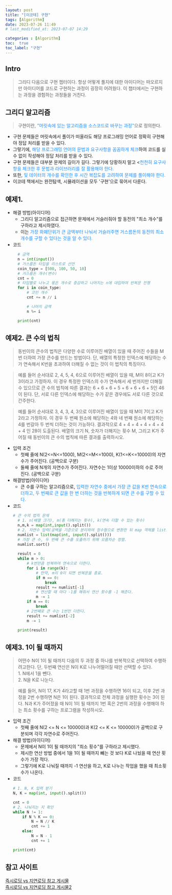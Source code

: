 ```yaml
---
layout: post
title: "[이코테] 구현"
tags: [Algorithm]
date: 2023-07-26 11:49
# last_modified_at: 2023-07-07 14:29

categories : [Algorithm]
toc:  true
toc_label: "구현"
---
```


## Intro
> 그리디 다음으로 구현 챕터이다. 항상 어떻게 풀지에 대한 아이디어는 떠오르지만 아이디어를 코드로 구현하는 과정이 굉장히 어려웠다. 이 챕터에서는 구현하는 과정을 경험하는 과정들을 거친다.

## 그리디 알고리즘
> 구현이란, <span style ="color:#1E90FF">"머릿속에 있는 알고리즘을 소스코드로 바꾸는 과정"</span>으로 정의한다.

- 구현 문제들은 머릿속에서 풀이가 떠올라도 해당 프로그래밍 언어로 정확히 구현해야 정답 처리를 받을 수 있다.
- 그렇기에, <span style ="color:#1E90FF">해당 프로그래밍 언어의 문법과 요구사항을 꼼꼼하게 체크</span>하여 코드를 실수 없이 작성해야 정답 처리를 받을 수 있다.
- 구현 문제들은 대부분 문제의 길이가 길다. 그렇기에 당황하지 말고 <<span style ="color:#1E90FF">천천히 요구사항을 체크한 후 문법과 라이브러리를 잘 활용해야 한다.</span>
- 또한, <span style ="color:#1E90FF"> 및 데이터의 개수를 확인한 후 시간 복잡도를 고려하여 문제를 풀이해야 한다.</span>
- 이코테 책에서는 완전탐색, 시뮬레이션을 모두 '구현'으로 묶어서 다룬다.

## 예제1. 
- 해결 방법(아이디어)
  - 그리디 알고리즘으로 접근하면 문제에서 거슬러줘야 할 동전의 "최소 개수"를 구하라고 제시하였다.
  - 이는 <span style ="color:#1E90FF">가장 화폐단위가 큰 금액부터 나눠서 거슬러주면 거스름돈의 동전의 최소 개수를 구할 수 있다는 것을 알 수 있다.</span>
- 코드
  ```python
    # 금액
    n = int(input())
    # 거스름돈 타입을 리스트로 선언
    coin_type = [500, 100, 50, 10]
    # 거스름돈 개수(변수)
    cnt = 0
    # 타입별로 나누고 몫은 개수로 증감하고 나머지는 n에 대입하여 반복문 진행
    for i in coin_type:
        # 코인 개수
        cnt += n // i

        # 나머지 금액
        n %= i

    print(cnt)
  ```


## 예제2. 큰 수의 법칙
> 동빈이의 큰수의 법칙은 다양한 수로 이루어진 배열이 있을 때 주어진 수들을 M번 더하여 가장 큰수를 만드는 방법이다. 단, 배열의 특정한 인덱스에 해당하는 수가 연속해서 K번을 초과하여 더해질 수 없는 것이 이 법칙의 특징이다.

> 예를 들어 순서대로 2, 4, 5, 4, 6으로 이루어진 배열이 있을 때, M이 8이고 K가 3이라고 가정하자. 이 경우 특정한 인덱스의 수가 연속해서 세 번까지만 더해질 수 있으므로 큰 수의 법칙에 따른 결과는 6 + 6 + 6 + 5 + 6 + 6 + 6 + 5인 46이 된다. 단, 서로 다른 인덱스에 해당하는 수가 같은 경우에도 서로 다른 것으로 간주한다.

> 예를 들어 순서대로 3, 4, 3, 4, 3으로 이루어진 배열이 있을 때 M이 7이고 K가 2라고 가정하자. 이 경우 두 번째 원소에 해당하는 4와 네 번째 원소에 해당하는 4를 번갈아 두 번씩 더하는 것이 가능하다. 결과적으로 4 + 4 + 4 + 4 + 4 + 4 + 4 인 28이 도출된다. 배열의 크기 N, 숫자가 더해지는 횟수 M, 그리고 K가 주어질 때 동빈이의 큰 수의 법칙에 따른 결과를 출력하시오.

-  입력 조건
   - 첫째 줄에 N(2<=N<=1000), M(2<=M<=1000), K(1<=K<=10000)의 자연수가 주어진다. (공백으로 구분)
   - 둘째 줄에 N개의 자연수가 주어진다. 자연수는 1이상 10000이하의 수로 주어진다. (공백으로 구분)
- 해결방법(아이디어)
  - 큰 수를 구하는 알고리즘으로, <span style ="color:#1E90FF">입력한 자연수 중에서 가장 큰 값을 K번 연속으로 더하고, 두 번째로 큰 값을 한 번 더하는 것을 반복하게 되면 큰 수를 구할 수 있다.</span>
- 코드
  ```python
  # 큰 수의 법칙 문제
    # 1. n(배열 크기), m(총 더해지는 횟수), k(연속 더할 수 있는 횟수)
    n,m,k = map(int,input().split())
    # 2. 자연수 입력(공백을 기준으로 분리하여 정수형으로 변환한 뒤 map 객체를 list로 변환.)
    numlist = list(map(int, input().split()))
    # 가장 큰 수, 두 번째 큰 수를 도출하기 위해 오름차순 정렬.
    numlist.sort()
    
    result = 0
    while m > 0:
        # k번만큼 반복하여 연속으로 더한다.
        for i in range(k):
            # 만약, m이 0이 되면 반복문을 종료.
            if m == 0:
                break
            result += numlist[-1]
            # 연산할 때 마다 -1를 해줘서 연산 횟수를 -1 해준다.
            m -= 1
        if m == 0:
            break
        # 2번째로 큰 수는 1번만 더한다.
        result += numlist[-2]
        m -= 1

    print(result)
  ```

## 예제3. 1이 될 때까지
> 어떤수 N이 1이 될 때까지 다음의 두 과정 중 하나를 반복적으로 선택하여 수행하려고한다. 단, 두번째 연산은 N이 K로 나누어떨어질 때만 선택할 수 있다.<br>1. N에서 1을 뺀다. <br>2. N을 K로 나눈다. 

> 예를 들어, N이 17, K가 4라고할 때 1번 과정을 수행하면 16이 되고, 이후 2번 과정을 2번 수행하면 N은 1이 된다. 결과적으로 전체 과정을 실행한 횟수는 3이 된다. N과 K가 주어졌을 때 N이 1이 될 때까지 1번 혹은 2번의 과정을 수행해야 하는 최소 횟수를 구하는 프로그램을 작성하시오.

- 입력 조건
  - 첫째 줄에 N(2 <= N <= 100000)과 K(2 <= K <= 100000)가 공백으로 구분되며 각각 자연수로 주어진다.
- 해결 방법(아이디어)
  - 문제에서 N이 1이 될 때까지의 "최소 횟수"를 구하라고 제시했다.
  - 제시한 연산 방법 중에서 1을 1이 될 때까지 뺴는 것 보다 K로 나눴을 때 연산 횟수가 가장 적다.
  - 그렇기에 K로 나눠질 때까지 -1 연산을 하고, K로 나누는 작업을 했을 때 최소횟수가 나온다.
- 코드
    ```python
    # 1. N, K 입력 받기
    N, K = map(int, input().split())

    cnt = 0
    # 2. 나눠지는 지 확인
    while N != 1:
        if N % K == 0:
            N = N // K  
            cnt += 1
        else:
            N = N - 1
            cnt += 1

    print(cnt)
    ```









## 참고 사이트
[즉시로딩 vs 지연로딩 참고 게시물](https://velog.io/@jin0849/JPA-%EC%A6%89%EC%8B%9C%EB%A1%9C%EB%94%A9EAGER%EA%B3%BC-%EC%A7%80%EC%97%B0%EB%A1%9C%EB%94%A9LAZY)<br>
[즉시로딩 vs 지연로딩 참고 게시물2](https://thalals.tistory.com/290)<br>



